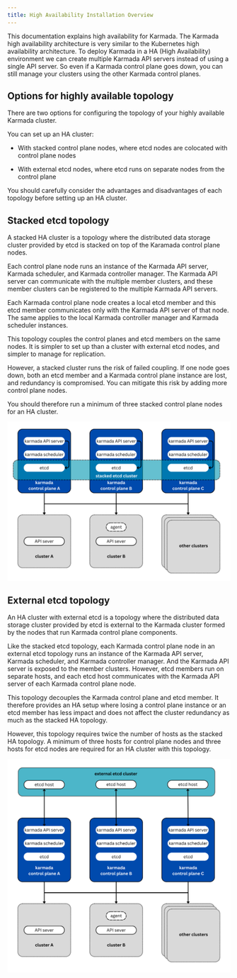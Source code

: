 ```yaml
---
title: High Availability Installation Overview
---
```


This documentation explains high availability for Karmada.
The Karmada high availability architecture is very similar to the Kubernetes high
availability architecture. To deploy Karmada in a HA (High Availability) environment
we can create multiple Karmada API servers instead of using a single API server.
So even if a Karmada control plane goes down, you can still manage your clusters
using the other Karmada control planes.

## Options for highly available topology

There are two options for configuring the topology of your highly available Karmada
cluster.

You can set up an HA cluster:

* With stacked control plane nodes, where etcd nodes are colocated with control plane
  nodes

* With external etcd nodes, where etcd runs on separate nodes from the control plane

You should carefully consider the advantages and disadvantages of each topology before
setting up an HA cluster.

## Stacked etcd topology

A stacked HA cluster is a topology where the distributed data storage cluster provided
by etcd is stacked on top of the Karamada control plane nodes.

Each control plane node runs an instance of the Karmada API server, Karmada scheduler,
and Karmada controller manager. The Karmada API server can communicate with the multiple
member clusters, and these member clusters can be registered to the multiple Karmada
API servers.

Each Karmada control plane node creates a local etcd member and this etcd member
communicates only with the Karmada API server of that node. The same applies to the
local Karmada controller manager and Karmada scheduler instances.

This topology couples the control planes and etcd members on the same nodes. It is simpler
to set up than a cluster with external etcd nodes, and simpler to manage for replication.

However, a stacked cluster runs the risk of failed coupling. If one node goes down, both an
etcd member and a Karmada control plane instance are lost, and redundancy is compromised.
You can mitigate this risk by adding more control plane nodes.

You should therefore run a minimum of three stacked control plane nodes for an HA cluster.

![Karmada stacked etcd](../resources/general/karmada-stacked-etcd.png)

## External etcd topology

An HA cluster with external etcd is a topology where the distributed data storage cluster
provided by etcd is external to the Karmada cluster formed by the nodes that run Karmada
control plane components.

Like the stacked etcd topology, each Karmada control plane node in an external etcd
topology runs an instance of the Karmada API server, Karmada scheduler, and Karmada
controller manager. And the Karmada API server is exposed to the member clusters.
However, etcd members run on separate hosts, and each etcd host communicates with the
Karmada API server of each Karmada control plane node.

This topology decouples the Karmada control plane and etcd member. It therefore
provides an HA setup where losing a control plane instance or an etcd member has less
impact and does not affect the cluster redundancy as much as the stacked HA topology.

However, this topology requires twice the number of hosts as the stacked HA topology.
A minimum of three hosts for control plane nodes and three hosts for etcd nodes are
required for an HA cluster with this topology.

![Karmada external etcd](../resources/general/karmada-external-etcd.png)